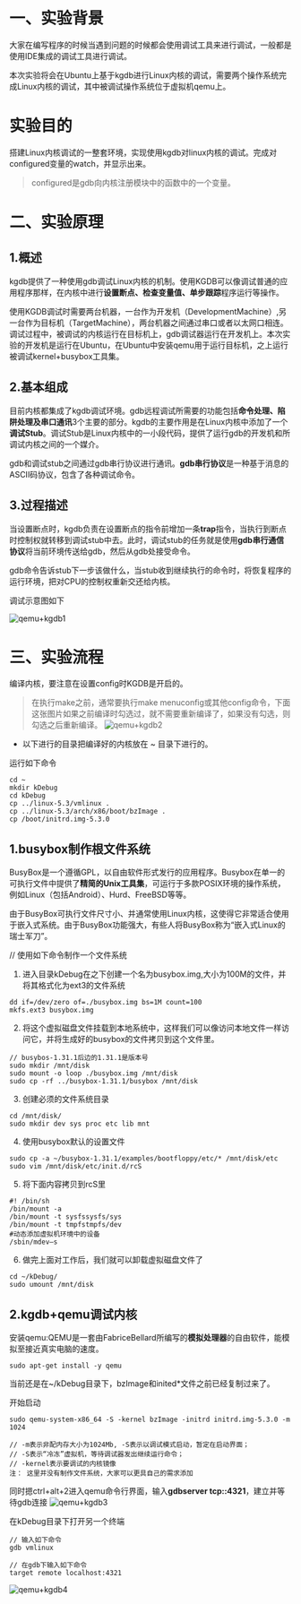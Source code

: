 # 一、实验背景
大家在编写程序的时候当遇到问题的时候都会使用调试工具来进行调试，一般都是使用IDE集成的调试工具进行调试。

本次实验将会在Ubuntu上基于kgdb进行Linux内核的调试，需要两个操作系统完成Linux内核的调试，其中被调试操作系统位于虚拟机qemu上。

# 实验目的
搭建Linux内核调试的一整套环境，实现使用kgdb对linux内核的调试。完成对configured变量的watch，并显示出来。
> configured是gdb向内核注册模块中的函数中的一个变量。

# 二、实验原理
## 1.概述
kgdb提供了一种使用gdb调试Linux内核的机制。使用KGDB可以像调试普通的应用程序那样，在内核中进行**设置断点、检查变量值、单步跟踪**程序运行等操作。

使用KGDB调试时需要两台机器，一台作为开发机（DevelopmentMachine）,另一台作为目标机（TargetMachine），两台机器之间通过串口或者以太网口相连。调试过程中，被调试的内核运行在目标机上，gdb调试器运行在开发机上。本次实验的开发机是运行在Ubuntu，在Ubuntu中安装qemu用于运行目标机，之上运行被调试kernel+busybox工具集。

## 2.基本组成
目前内核都集成了kgdb调试环境。gdb远程调试所需要的功能包括**命令处理、陷阱处理及串口通讯**3个主要的部分。kgdb的主要作用是在Linux内核中添加了一个**调试Stub**。调试Stub是Linux内核中的一小段代码，提供了运行gdb的开发机和所调试内核之间的一个媒介。

gdb和调试stub之间通过gdb串行协议进行通讯。**gdb串行协议**是一种基于消息的ASCII码协议，包含了各种调试命令。

## 3.过程描述
当设置断点时，kgdb负责在设置断点的指令前增加一条**trap**指令，当执行到断点时控制权就转移到调试stub中去。此时，调试stub的任务就是使用**gdb串行通信协议**将当前环境传送给gdb，然后从gdb处接受命令。

gdb命令告诉stub下一步该做什么，当stub收到继续执行的命令时，将恢复程序的运行环境，把对CPU的控制权重新交还给内核。

调试示意图如下

![qemu+kgdb1](https://github.com/yiyading/day-read/blob/master/img/qemu%2Bkgdb1.png)

# 三、实验流程
编译内核，要注意在设置config时KGDB是开启的。
> 在执行make之前，通常要执行make menuconfig或其他config命令，下面这张图片如果之前编译时勾选过，就不需要重新编译了，如果没有勾选，则勾选之后重新编译。
![qemu+kgdb2](https://github.com/yiyading/day-read/blob/master/img/qemu%2Bkgdb2.png)

* 以下进行的目录把编译好的内核放在 ~ 目录下进行的。

运行如下命令
```
cd ~
mkdir kDebug
cd kDebug
cp ../linux-5.3/vmlinux .
cp ../linux-5.3/arch/x86/boot/bzImage .
cp /boot/initrd.img-5.3.0
```

## 1.busybox制作根文件系统
BusyBox是一个遵循GPL，以自由软件形式发行的应用程序。Busybox在单一的可执行文件中提供了**精简的Unix工具集**，可运行于多款POSIX环境的操作系统，例如Linux（包括Android）、Hurd、FreeBSD等等。

由于BusyBox可执行文件尺寸小、并通常使用Linux内核，这使得它非常适合使用于嵌入式系统。由于BusyBox功能强大，有些人将BusyBox称为“嵌入式Linux的瑞士军刀”。


// 使用如下命令制作一个文件系统
1. 进入目录kDebug在之下创建一个名为busybox.img,大小为100M的文件，并将其格式化为ext3的文件系统
```
dd if=/dev/zero of=./busybox.img bs=1M count=100
mkfs.ext3 busybox.img
```

2. 将这个虚拟磁盘文件挂载到本地系统中，这样我们可以像访问本地文件一样访问它，并将生成好的busybox的文件拷贝到这个文件里。
```
// busybos-1.31.1后边的1.31.1是版本号
sudo mkdir /mnt/disk
sudo mount -o loop ./busybox.img /mnt/disk
sudo cp -rf ../busybox-1.31.1/busybox /mnt/disk
```

3. 创建必须的文件系统目录
```
cd /mnt/disk/
sudo mkdir dev sys proc etc lib mnt
```

4. 使用busybox默认的设置文件
```
sudo cp -a ~/busybox-1.31.1/examples/bootfloppy/etc/* /mnt/disk/etc
sudo vim /mnt/disk/etc/init.d/rcS
```

5. 将下面内容拷贝到rcS里
```
#! /bin/sh
/bin/mount -a
/bin/mount -t sysfssysfs/sys
/bin/mount -t tmpfstmpfs/dev
#动态添加虚拟机环境中的设备
/sbin/mdev–s
```

6. 做完上面对工作后，我们就可以卸载虚拟磁盘文件了
```
cd ~/kDebug/
sudo umount /mnt/disk
```

## 2.kgdb+qemu调试内核
安装qemu:QEMU是一套由FabriceBellard所编写的**模拟处理器**的自由软件，能模拟至接近真实电脑的速度。
```
sudo apt-get install -y qemu
```

当前还是在~/kDebug目录下，bzImage和inited\*文件之前已经复制过来了。

开始启动
```
sudo qemu-system-x86_64 -S -kernel bzImage -initrd initrd.img-5.3.0 -m 1024

// -m表示非配内存大小为1024Mb, -S表示以调试模式启动，暂定在启动界面；
// -S表示“冷冻”虚拟机，等待调试器发出继续运行命令；
// -kernel表示要调试的内核镜像
注： 这里并没有制作文件系统，大家可以更具自己的需求添加
```

同时摁ctrl+alt+2进入qemu命令行界面，输入**gdbserver tcp::4321**，建立并等待gdb连接
![qemu+kgdb3](https://github.com/yiyading/day-read/blob/master/img/qemu%2Bkgdb3.png)

在kDebug目录下打开另一个终端
```
// 输入如下命令
gdb vmlinux

// 在gdb下输入如下命令
target remote localhost:4321
```
![qemu+kgdb4](https://github.com/yiyading/day-read/blob/master/img/qemu%2Bkgdb4.png)

